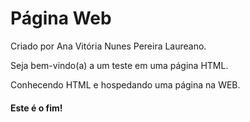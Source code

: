 <!DOCTYPE html>
<html lang="pt-BR">
<head>
    <meta charset="UTF-8">
    <meta name="viewport" content="width=device-width, initial-scale=1.0">
    <meta name="robots" content="index, follow">
    <title>Página de Teste</title>
</head>
<body>
    <h1>Página Web</h1>
    <p>Criado por Ana Vitória Nunes Pereira Laureano.</p>
    <p>Seja bem-vindo(a) a um teste em uma página HTML.</p>
    <p>Conhecendo HTML e hospedando uma página na WEB.</p>
    <h4>Este é o fim!</h4>
</body>
</html>

